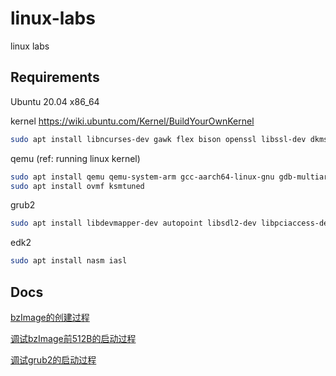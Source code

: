 # linux-labs

linux labs

## Requirements

Ubuntu 20.04 x86_64

kernel <https://wiki.ubuntu.com/Kernel/BuildYourOwnKernel>

``` bash
sudo apt install libncurses-dev gawk flex bison openssl libssl-dev dkms libelf-dev libudev-dev libpci-dev libiberty-dev autoconf
```

qemu (ref: running linux kernel)

``` bash
sudo apt install qemu qemu-system-arm gcc-aarch64-linux-gnu gdb-multiarch bc trace-cmd kernelshark bpfcc-tools cppcheck
sudo apt install ovmf ksmtuned
```

grub2

``` bash
sudo apt install libdevmapper-dev autopoint libsdl2-dev libpciaccess-dev libusb-dev libfreetype-dev unifont xorriso libfuse-dev fonts-dejavu zfsutils-linux
```

edk2

``` bash
sudo apt install nasm iasl
```

## Docs

[bzImage的创建过程](docs/build-bzimage.md)

[调试bzImage前512B的启动过程](docs/debug-linux-boot.md)

[调试grub2的启动过程](docs/debug-grub2.md)

